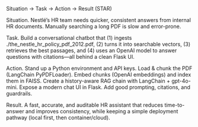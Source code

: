 Situation → Task → Action → Result (STAR)

Situation. 
Nestlé’s HR team needs quicker, consistent answers from internal HR documents. Manually searching a long PDF is slow and error-prone.

Task. 
Build a conversational chatbot that (1) ingests ./the_nestle_hr_policy_pdf_2012.pdf, (2) turns it into searchable vectors, (3) retrieves the best passages, and (4) uses an OpenAI model to answer questions with citations—all behind a clean Flask UI.

Action.
Stand up a Python environment and API keys.
Load & chunk the PDF (LangChain PyPDFLoader).
Embed chunks (OpenAI embeddings) and index them in FAISS.
Create a history-aware RAG chain with LangChain + gpt-4o-mini.
Expose a modern chat UI in Flask.
Add good prompting, citations, and guardrails.

Result. 
A fast, accurate, and auditable HR assistant that reduces time-to-answer and improves consistency, while keeping a simple deployment pathway (local first, then container/cloud).

